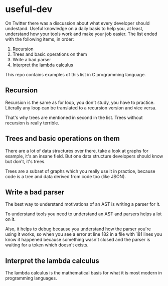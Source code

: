 # useful-dev

On Twitter there was a discussion about what every developer should undestand. Useful knowledge on a daily basis to help you, at least, understand how your tools work and make your job easier. The list ended with the following items, in order:

1. Recursion
2. Trees and basic operations on them
3. Write a bad parser
4. Interpret the lambda calculus

This repo contains examples of this list in C programming language.

## Recursion
Recursion is the same as for loop, you don't study, you have to practice. Literally any loop can be translated to a recursion version and vice versa.

That's why trees are mentioned in second in the list. Trees without recursion is really terrible.

## Trees and basic operations on them
There are a lot of data structures over there, take a look at graphs for example, it's an insane field. But one data structure developers should know but don't, it's trees.

Trees are a subset of graphs which you really use it in practice, because code is a tree and data derived from code too (like JSON).

## Write a bad parser
The best way to understand motivations of an AST is writing a parser for it.

To understand tools you need to understand an AST and parsers helps a lot on it.

Also, it helps to debug because you understand how the parser you're using it works, so when you see a error at line 182 in a file with 181 lines you know it happened because something wasn't closed and the parser is waiting for a token which doesn't exists.

## Interpret the lambda calculus
The lambda calculus is the mathematical basis for what it is most modern in programming languages.
